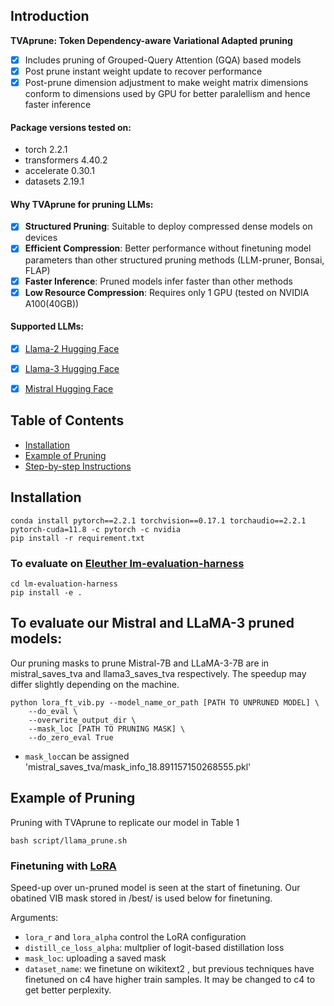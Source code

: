 ## Introduction 
**TVAprune: Token Dependency-aware Variational Adapted pruning**
- [x] Includes pruning of Grouped-Query Attention (GQA) based models
- [x] Post prune instant weight update to recover performance
- [x] Post-prune dimension adjustment to make weight matrix dimensions conform to dimensions used by GPU for better paralellism and hence faster inference
 
#### Package versions tested on:
- torch 2.2.1
- transformers 4.40.2
- accelerate 0.30.1
- datasets 2.19.1

#### Why TVAprune for pruning LLMs:
- [x] **Structured Pruning**: Suitable to deploy compressed dense models on devices
- [x] **Efficient Compression**: Better performance without finetuning model parameters than other structured pruning methods (LLM-pruner, Bonsai, FLAP)
- [x] **Faster Inference**: Pruned models infer faster than other methods
- [x] **Low Resource Compression**: Requires only 1 GPU (tested on NVIDIA A100(40GB))

#### Supported LLMs:
- [x] [Llama-2 Hugging Face](https://huggingface.co/meta-llama)
- [x] [Llama-3 Hugging Face](https://huggingface.co/meta-llama/Meta-Llama-3-8B)
- [x] [Mistral Hugging Face](https://huggingface.co/mistralai/Mistral-7B-v0.1)


## Table of Contents
- [Installation](#installation)
- [Example of Pruning](#example-of-pruning)
- [Step-by-step Instructions](#step-by-step-instructions)

## Installation
```
conda install pytorch==2.2.1 torchvision==0.17.1 torchaudio==2.2.1 pytorch-cuda=11.8 -c pytorch -c nvidia
pip install -r requirement.txt
```
### To evaluate on [Eleuther lm-evaluation-harness](https://github.com/EleutherAI/lm-evaluation-harness)
```
cd lm-evaluation-harness
pip install -e .
```

## To evaluate our Mistral and LLaMA-3 pruned models:
Our pruning masks to prune Mistral-7B and LLaMA-3-7B are in mistral_saves_tva and llama3_saves_tva respectively. 
The speedup may differ slightly depending on the machine.
```
python lora_ft_vib.py --model_name_or_path [PATH TO UNPRUNED MODEL] \
	--do_eval \
	--overwrite_output_dir \
	--mask_loc [PATH TO PRUNING MASK] \
	--do_zero_eval True
```
- ``mask_loc``can be assigned 'mistral_saves_tva/mask_info_18.891157150268555.pkl'
## Example of Pruning

Pruning with TVAprune to replicate our model in Table 1
```
bash script/llama_prune.sh
```

### Finetuning with [LoRA](https://github.com/microsoft/LoRA)

Speed-up over un-pruned model is seen at the start of finetuning. Our obatined VIB mask stored in /best/ is used below for finetuning. 

Arguments:
- ``lora_r`` and ``lora_alpha`` control the LoRA configuration
- ``distill_ce_loss_alpha``: multplier of logit-based distillation loss
- ``mask_loc``: uploading a saved mask
- ``dataset_name``: we finetune on wikitext2 , but previous techniques have finetuned on c4 have higher train samples. It may be changed to c4 to get better perplexity.

